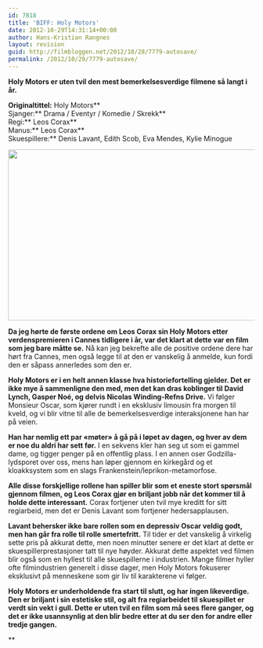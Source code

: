 ```yaml
---
id: 7818
title: 'BIFF: Holy Motors'
date: 2012-10-29T14:31:14+00:00
author: Hans-Kristian Rangnes
layout: revision
guid: http://filmbloggen.net/2012/10/28/7779-autosave/
permalink: /2012/10/29/7779-autosave/
---
```

**Holy Motors er uten tvil den mest bemerkelsesverdige filmene så langt i år.<!--more-->**

**Originaltittel:** Holy Motors**  
Sjanger:** Drama / Eventyr / Komedie / Skrekk**  
Regi:** Leos Corax**  
Manus:** Leos Corax**  
Skuespillere:** Denis Lavant, Edith Scob, Eva Mendes, Kylie Minogue

<a href="http://filmbloggen.net/2012/10/28/biff-holy-motors/holy-motors-21/" rel="attachment wp-att-7780"><img class="alignnone size-large wp-image-7780" src="http://filmbloggen.net/wp-content/uploads//2012/10/holy-motors-21-620x348.jpg" alt="" width="620" height="348" /></a>

**Da jeg hørte de første ordene om Leos Corax sin Holy Motors etter verdenspremieren i Cannes tidligere i år, var det klart at dette var en film som jeg bare måtte se.** Nå kan jeg bekrefte alle de positive ordene dere har hørt fra Cannes, men også legge til at den er vanskelig å anmelde, kun fordi den er såpass annerledes som den er.

**Holy Motors er i en helt annen klasse hva historiefortelling gjelder. Det er ikke mye å sammenligne den med, men det kan dras koblinger til David Lynch, Gasper Noé, og delvis Nicolas Winding-Refns Drive.** Vi følger Monsieur Oscar, som kjører rundt i en eksklusiv limousin fra morgen til kveld, og vi blir vitne til alle de bemerkelsesverdige interaksjonene han har på veien.

**Han har nemlig ett par &laquo;møter&raquo; å gå på i løpet av dagen, og hver av dem er noe du aldri har sett før.** I en sekvens kler han seg ut som ei gammel dame, og tigger penger på en offentlig plass. I en annen oser Godzilla-lydsporet over oss, mens han løper gjennom en kirkegård og et kloakksystem som en slags Frankenstein/leprikon-metamorfose.

**Alle disse forskjellige rollene han spiller blir som et eneste stort spørsmål gjennom filmen, og Leos Corax gjør en briljant jobb når det kommer til å holde dette interessant.** Corax fortjener uten tvil mye kreditt for sitt regiarbeid, men det er Denis Lavant som fortjener hedersapplausen.

**Lavant behersker ikke bare rollen som en depressiv Oscar veldig godt, men han går fra rolle til rolle smertefritt.** Til tider er det vanskelig å virkelig sette pris på akkurat dette, men noen minutter senere er det klart at dette er skuespillerprestasjoner tatt til nye høyder. Akkurat dette aspektet ved filmen blir også som en hyllest til alle skuespillerne i industrien. Mange filmer hyller ofte filmindustrien generelt i disse dager, men Holy Motors fokuserer eksklusivt på menneskene som gir liv til karakterene vi følger.

**Holy Motors er underholdende fra start til slutt, og har ingen likeverdige. Den er briljant i sin estetiske stil, og alt fra regiarbeidet til skuespillet er verdt sin vekt i gull. Dette er uten tvil en film som må sees flere ganger, og det er ikke usannsynlig at den blir bedre etter at du ser den for andre eller tredje gangen.**


** 

<div class="video-shortcode">
</div>

</strong>